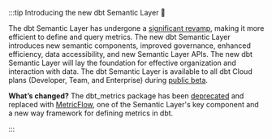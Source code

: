
:::tip Introducing the new dbt Semantic Layer 🎉

The dbt Semantic Layer has undergone a [significant revamp](https://www.getdbt.com/blog/dbt-semantic-layer-whats-next/), making it more efficient to define and query metrics. The new dbt Semantic Layer introduces new semantic components, improved governance, enhanced efficiency, data accessibility, and new Semantic Layer APIs. The new dbt Semantic Layer will lay the foundation for effective organization and interaction with data. The dbt Semantic Layer is available to all dbt Cloud plans (Developer, Team, and Enterprise) during [public beta](/docs/use-dbt-semantic-layer/dbt-sl#public-beta). 

**What’s changed?** The dbt_metrics package has been [deprecated](https://docs.getdbt.com/blog/deprecating-dbt-metrics) and replaced with [MetricFlow](/docs/build/about-metricflow?version=1.6), one of the Semantic Layer's key component and a new way framework for defining metrics in dbt.

:::
